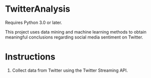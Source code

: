 # TwitterAnalysis
Requires Python 3.0 or later.

This project uses data mining and machine learning methods to obtain
meaningful conclusions regarding social media sentiment on Twitter.

# Instructions
1. Collect data from Twitter using the Twitter Streaming API.